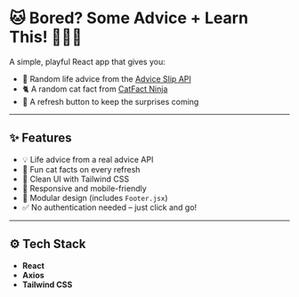 # 🐱 Bored? Some Advice + Learn This! 🤸‍♂️🧠

A simple, playful React app that gives you:
- 💬 Random life advice from the [Advice Slip API](https://api.adviceslip.com/)
- 🐈 A random cat fact from [CatFact Ninja](https://catfact.ninja/)
- 🔄 A refresh button to keep the surprises coming

---

## ✨ Features

- 💡 Life advice from a real advice API
- 🐾 Fun cat facts on every refresh
- 🎨 Clean UI with Tailwind CSS
- 📱 Responsive and mobile-friendly
- 🧩 Modular design (includes `Footer.jsx`)
- ✅ No authentication needed – just click and go!

---

## ⚙️ Tech Stack

- **React**
- **Axios**
- **Tailwind CSS**